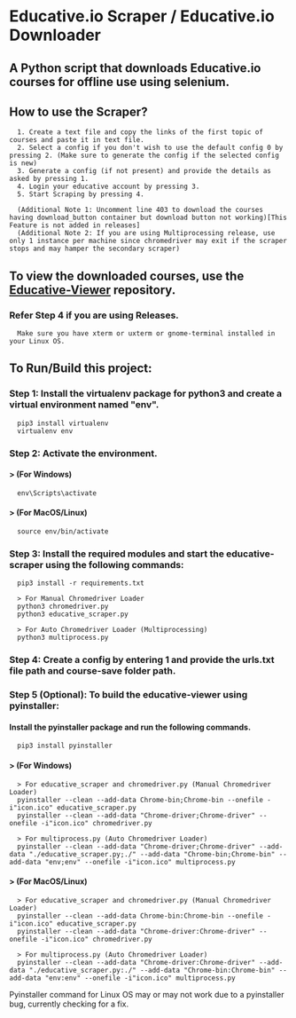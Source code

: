 # Educative.io Scraper / Educative.io Downloader
## A Python script that downloads Educative.io courses for offline use using selenium.

## How to use the Scraper?
      1. Create a text file and copy the links of the first topic of courses and paste it in text file.
      2. Select a config if you don't wish to use the default config 0 by pressing 2. (Make sure to generate the config if the selected config is new)
      3. Generate a config (if not present) and provide the details as asked by pressing 1.
      4. Login your educative account by pressing 3.
      5. Start Scraping by pressing 4.
      
      (Additional Note 1: Uncomment line 403 to download the courses having download_button container but download button not working)[This Feature is not added in releases]
      (Additional Note 2: If you are using Multiprocessing release, use only 1 instance per machine since chromedriver may exit if the scraper stops and may hamper the secondary scraper)
## To view the downloaded courses, use the [Educative-Viewer](https://github.com/anilabhadatta/educative-viewer) repository.
### Refer Step 4 if you are using Releases.
      Make sure you have xterm or uxterm or gnome-terminal installed in your Linux OS.
      
## To Run/Build this project:

### Step 1: Install the virtualenv package for python3 and create a virtual environment named "env".

      
      pip3 install virtualenv 
      virtualenv env 
      

### Step 2: Activate the environment.
#### > (For Windows) 
      
      env\Scripts\activate
      
#### > (For MacOS/Linux) 
      
      source env/bin/activate
      
### Step 3: Install the required modules and start the educative-scraper using the following commands:
      
      pip3 install -r requirements.txt
      
      > For Manual Chromedriver Loader
      python3 chromedriver.py
      python3 educative_scraper.py
      
      > For Auto Chromedriver Loader (Multiprocessing)
      python3 multiprocess.py
      

### Step 4: Create a config by entering 1 and provide the urls.txt file path and course-save folder path.


### Step 5 (Optional): To build the educative-viewer using pyinstaller:
      
#### Install the pyinstaller package and run the following commands.
      
      pip3 install pyinstaller
      
#### > (For Windows) 
      
      > For educative_scraper and chromedriver.py (Manual Chromedriver Loader)
      pyinstaller --clean --add-data Chrome-bin;Chrome-bin --onefile -i"icon.ico" educative_scraper.py
      pyinstaller --clean --add-data "Chrome-driver;Chrome-driver" --onefile -i"icon.ico" chromedriver.py
      
      > For multiprocess.py (Auto Chromedriver Loader)
      pyinstaller --clean --add-data "Chrome-driver;Chrome-driver" --add-data "./educative_scraper.py;./" --add-data "Chrome-bin;Chrome-bin" --add-data "env;env" --onefile -i"icon.ico" multiprocess.py
      
#### > (For MacOS/Linux) 
      
      > For educative_scraper and chromedriver.py (Manual Chromedriver Loader)
      pyinstaller --clean --add-data Chrome-bin:Chrome-bin --onefile -i"icon.ico" educative_scraper.py
      pyinstaller --clean --add-data "Chrome-driver:Chrome-driver" --onefile -i"icon.ico" chromedriver.py
      
      > For multiprocess.py (Auto Chromedriver Loader)
      pyinstaller --clean --add-data "Chrome-driver:Chrome-driver" --add-data "./educative_scraper.py:./" --add-data "Chrome-bin:Chrome-bin" --add-data "env:env" --onefile -i"icon.ico" multiprocess.py


Pyinstaller command for Linux OS may or may not work due to a pyinstaller bug, currently checking for a fix.

